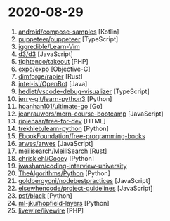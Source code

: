 # 2020-08-29

1. [android/compose-samples](https://github.com/android/compose-samples "") [Kotlin]
2. [puppeteer/puppeteer](https://github.com/puppeteer/puppeteer "Headless Chrome Node.js API") [TypeScript]
3. [iggredible/Learn-Vim](https://github.com/iggredible/Learn-Vim "A book for learning the Vim editor the smart way.") 
4. [d3/d3](https://github.com/d3/d3 "Bring data to life with SVG, Canvas and HTML. 📊📈🎉") [JavaScript]
5. [tightenco/takeout](https://github.com/tightenco/takeout "Docker-based development-only dependency manager; pairs with Valet.") [PHP]
6. [expo/expo](https://github.com/expo/expo "An open-source platform for making universal native apps with React. Expo runs on Android, iOS, and the web.") [Objective-C]
7. [dimforge/rapier](https://github.com/dimforge/rapier "2D and 3D physics engines focused on performances.") [Rust]
8. [intel-isl/OpenBot](https://github.com/intel-isl/OpenBot "OpenBot leverages smartphones as brains for low-cost robots. We have designed a small electric vehicle that costs about $50 and serves as a robot body. Our software stack for Android smartphones supports advanced robotics workloads such as person following and real-time autonomous navigation.") [Java]
9. [hediet/vscode-debug-visualizer](https://github.com/hediet/vscode-debug-visualizer "An extension for VS Code that visualizes data during debugging.") [TypeScript]
10. [jerry-git/learn-python3](https://github.com/jerry-git/learn-python3 "Jupyter notebooks for teaching/learning Python 3") [Python]
11. [hoanhan101/ultimate-go](https://github.com/hoanhan101/ultimate-go "The Ultimate Go Study Guide") [Go]
12. [jeanrauwers/mern-course-bootcamp](https://github.com/jeanrauwers/mern-course-bootcamp "Complete Free Coding Bootcamp 2020 MERN Stack") [JavaScript]
13. [ripienaar/free-for-dev](https://github.com/ripienaar/free-for-dev "A list of SaaS, PaaS and IaaS offerings that have free tiers of interest to devops and infradev") [HTML]
14. [trekhleb/learn-python](https://github.com/trekhleb/learn-python "📚 Playground and cheatsheet for learning Python. Collection of Python scripts that are split by topics and contain code examples with explanations.") [Python]
15. [EbookFoundation/free-programming-books](https://github.com/EbookFoundation/free-programming-books "📚 Freely available programming books") 
16. [arwes/arwes](https://github.com/arwes/arwes "Futuristic Sci-Fi and Cyberpunk Graphical User Interface Framework for Web Apps") [JavaScript]
17. [meilisearch/MeiliSearch](https://github.com/meilisearch/MeiliSearch "Lightning Fast, Ultra Relevant, and Typo-Tolerant Search Engine") [Rust]
18. [chriskiehl/Gooey](https://github.com/chriskiehl/Gooey "Turn (almost) any Python command line program into a full GUI application with one line") [Python]
19. [jwasham/coding-interview-university](https://github.com/jwasham/coding-interview-university "A complete computer science study plan to become a software engineer.") 
20. [TheAlgorithms/Python](https://github.com/TheAlgorithms/Python "All Algorithms implemented in Python") [Python]
21. [goldbergyoni/nodebestpractices](https://github.com/goldbergyoni/nodebestpractices "✅ The Node.js best practices list (August 2020)") [JavaScript]
22. [elsewhencode/project-guidelines](https://github.com/elsewhencode/project-guidelines "A set of best practices for JavaScript projects") [JavaScript]
23. [psf/black](https://github.com/psf/black "The uncompromising Python code formatter") [Python]
24. [ml-jku/hopfield-layers](https://github.com/ml-jku/hopfield-layers "Hopfield Networks is All You Need") [Python]
25. [livewire/livewire](https://github.com/livewire/livewire "A full-stack framework for Laravel that takes the pain out of building dynamic UIs.") [PHP]
